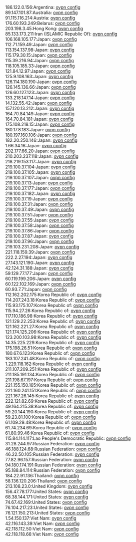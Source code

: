 186.122.0.156:Argentina: [ovpn config](vpn/186_122_0_156.ovpn)  
89.147.101.87:Australia: [ovpn config](vpn/89_147_101_87.ovpn)  
91.115.116.214:Austria: [ovpn config](vpn/91_115_116_214.ovpn)  
176.60.193.249:Belarus: [ovpn config](vpn/176_60_193_249.ovpn)  
203.198.3.45:Hong Kong: [ovpn config](vpn/203_198_3_45.ovpn)  
85.133.173.211:Iran (ISLAMIC Republic Of): [ovpn config](vpn/85_133_173_211.ovpn)  
106.168.105.177:Japan: [ovpn config](vpn/106_168_105_177.ovpn)  
112.71.159.49:Japan: [ovpn config](vpn/112_71_159_49.ovpn)  
113.154.137.98:Japan: [ovpn config](vpn/113_154_137_98.ovpn)  
115.179.30.15:Japan: [ovpn config](vpn/115_179_30_15.ovpn)  
115.39.216.94:Japan: [ovpn config](vpn/115_39_216_94.ovpn)  
118.105.185.33:Japan: [ovpn config](vpn/118_105_185_33.ovpn)  
121.84.12.97:Japan: [ovpn config](vpn/121_84_12_97.ovpn)  
125.9.108.163:Japan: [ovpn config](vpn/125_9_108_163.ovpn)  
126.114.180.190:Japan: [ovpn config](vpn/126_114_180_190.ovpn)  
126.145.136.66:Japan: [ovpn config](vpn/126_145_136_66.ovpn)  
126.60.127.123:Japan: [ovpn config](vpn/126_60_127_123.ovpn)  
133.218.147.14:Japan: [ovpn config](vpn/133_218_147_14.ovpn)  
14.132.55.42:Japan: [ovpn config](vpn/14_132_55_42.ovpn)  
157.120.13.212:Japan: [ovpn config](vpn/157_120_13_212.ovpn)  
164.70.84.149:Japan: [ovpn config](vpn/164_70_84_149.ovpn)  
164.70.84.181:Japan: [ovpn config](vpn/164_70_84_181.ovpn)  
175.108.218.15:Japan: [ovpn config](vpn/175_108_218_15.ovpn)  
180.17.8.183:Japan: [ovpn config](vpn/180_17_8_183.ovpn)  
180.197.160.106:Japan: [ovpn config](vpn/180_197_160_106.ovpn)  
182.20.250.146:Japan: [ovpn config](vpn/182_20_250_146.ovpn)  
1.66.34.16:Japan: [ovpn config](vpn/1_66_34_16.ovpn)  
202.177.66.20:Japan: [ovpn config](vpn/202_177_66_20.ovpn)  
210.203.237.118:Japan: [ovpn config](vpn/210_203_237_118.ovpn)  
218.219.153.117:Japan: [ovpn config](vpn/218_219_153_117.ovpn)  
219.100.37.104:Japan: [ovpn config](vpn/219_100_37_104.ovpn)  
219.100.37.105:Japan: [ovpn config](vpn/219_100_37_105.ovpn)  
219.100.37.107:Japan: [ovpn config](vpn/219_100_37_107.ovpn)  
219.100.37.13:Japan: [ovpn config](vpn/219_100_37_13.ovpn)  
219.100.37.177:Japan: [ovpn config](vpn/219_100_37_177.ovpn)  
219.100.37.182:Japan: [ovpn config](vpn/219_100_37_182.ovpn)  
219.100.37.19:Japan: [ovpn config](vpn/219_100_37_19.ovpn)  
219.100.37.31:Japan: [ovpn config](vpn/219_100_37_31.ovpn)  
219.100.37.49:Japan: [ovpn config](vpn/219_100_37_49.ovpn)  
219.100.37.51:Japan: [ovpn config](vpn/219_100_37_51.ovpn)  
219.100.37.55:Japan: [ovpn config](vpn/219_100_37_55.ovpn)  
219.100.37.58:Japan: [ovpn config](vpn/219_100_37_58.ovpn)  
219.100.37.86:Japan: [ovpn config](vpn/219_100_37_86.ovpn)  
219.100.37.87:Japan: [ovpn config](vpn/219_100_37_87.ovpn)  
219.100.37.96:Japan: [ovpn config](vpn/219_100_37_96.ovpn)  
219.103.231.208:Japan: [ovpn config](vpn/219_103_231_208.ovpn)  
221.118.159.39:Japan: [ovpn config](vpn/221_118_159_39.ovpn)  
222.2.27.194:Japan: [ovpn config](vpn/222_2_27_194.ovpn)  
27.143.121.190:Japan: [ovpn config](vpn/27_143_121_190.ovpn)  
42.124.31.188:Japan: [ovpn config](vpn/42_124_31_188.ovpn)  
59.129.77.177:Japan: [ovpn config](vpn/59_129_77_177.ovpn)  
60.119.199.206:Japan: [ovpn config](vpn/60_119_199_206.ovpn)  
60.122.102.169:Japan: [ovpn config](vpn/60_122_102_169.ovpn)  
60.93.7.71:Japan: [ovpn config](vpn/60_93_7_71.ovpn)  
112.162.202.175:Korea Republic of: [ovpn config](vpn/112_162_202_175.ovpn)  
114.207.243.18:Korea Republic of: [ovpn config](vpn/114_207_243_18.ovpn)  
115.93.175.107:Korea Republic of: [ovpn config](vpn/115_93_175_107.ovpn)  
115.94.27.26:Korea Republic of: [ovpn config](vpn/115_94_27_26.ovpn)  
117.110.186.98:Korea Republic of: [ovpn config](vpn/117_110_186_98.ovpn)  
121.129.22.253:Korea Republic of: [ovpn config](vpn/121_129_22_253.ovpn)  
121.162.221.27:Korea Republic of: [ovpn config](vpn/121_162_221_27.ovpn)  
121.174.125.206:Korea Republic of: [ovpn config](vpn/121_174_125_206.ovpn)  
123.200.103.98:Korea Republic of: [ovpn config](vpn/123_200_103_98.ovpn)  
14.35.225.229:Korea Republic of: [ovpn config](vpn/14_35_225_229.ovpn)  
175.198.26.51:Korea Republic of: [ovpn config](vpn/175_198_26_51.ovpn)  
180.67.6.123:Korea Republic of: [ovpn config](vpn/180_67_6_123.ovpn)  
183.107.241.48:Korea Republic of: [ovpn config](vpn/183_107_241_48.ovpn)  
1.229.118.162:Korea Republic of: [ovpn config](vpn/1_229_118_162.ovpn)  
211.107.209.251:Korea Republic of: [ovpn config](vpn/211_107_209_251.ovpn)  
211.185.191.134:Korea Republic of: [ovpn config](vpn/211_185_191_134.ovpn)  
211.198.67.197:Korea Republic of: [ovpn config](vpn/211_198_67_197.ovpn)  
221.155.150.165:Korea Republic of: [ovpn config](vpn/221_155_150_165.ovpn)  
221.160.241.151:Korea Republic of: [ovpn config](vpn/221_160_241_151.ovpn)  
221.167.26.145:Korea Republic of: [ovpn config](vpn/221_167_26_145.ovpn)  
222.121.82.69:Korea Republic of: [ovpn config](vpn/222_121_82_69.ovpn)  
49.164.215.38:Korea Republic of: [ovpn config](vpn/49_164_215_38.ovpn)  
59.20.144.190:Korea Republic of: [ovpn config](vpn/59_20_144_190.ovpn)  
59.23.81.100:Korea Republic of: [ovpn config](vpn/59_23_81_100.ovpn)  
61.109.29.48:Korea Republic of: [ovpn config](vpn/61_109_29_48.ovpn)  
61.74.234.69:Korea Republic of: [ovpn config](vpn/61_74_234_69.ovpn)  
61.80.99.46:Korea Republic of: [ovpn config](vpn/61_80_99_46.ovpn)  
115.84.114.117:Lao People's Democratic Republic: [ovpn config](vpn/115_84_114_117.ovpn)  
31.28.244.97:Russian Federation: [ovpn config](vpn/31_28_244_97.ovpn)  
46.188.124.68:Russian Federation: [ovpn config](vpn/46_188_124_68.ovpn)  
46.22.50.105:Russian Federation: [ovpn config](vpn/46_22_50_105.ovpn)  
77.82.96.157:Russian Federation: [ovpn config](vpn/77_82_96_157.ovpn)  
94.180.174.191:Russian Federation: [ovpn config](vpn/94_180_174_191.ovpn)  
95.188.84.114:Russian Federation: [ovpn config](vpn/95_188_84_114.ovpn)  
184.22.91.136:Thailand: [ovpn config](vpn/184_22_91_136.ovpn)  
58.136.120.206:Thailand: [ovpn config](vpn/58_136_120_206.ovpn)  
213.108.23.0:United Kingdom: [ovpn config](vpn/213_108_23_0.ovpn)  
156.47.78.177:United States: [ovpn config](vpn/156_47_78_177.ovpn)  
68.38.144.171:United States: [ovpn config](vpn/68_38_144_171.ovpn)  
74.67.42.169:United States: [ovpn config](vpn/74_67_42_169.ovpn)  
76.104.217.23:United States: [ovpn config](vpn/76_104_217_23.ovpn)  
76.121.150.213:United States: [ovpn config](vpn/76_121_150_213.ovpn)  
1.54.150.137:Viet Nam: [ovpn config](vpn/1_54_150_137.ovpn)  
42.116.143.39:Viet Nam: [ovpn config](vpn/42_116_143_39.ovpn)  
42.118.112.50:Viet Nam: [ovpn config](vpn/42_118_112_50.ovpn)  
42.118.118.66:Viet Nam: [ovpn config](vpn/42_118_118_66.ovpn)  
